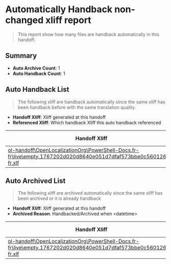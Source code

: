 # Automatically Handback non-changed xliff report
> This report show how many files are handback automatically in this handoff.

## Summary
* **Auto Archive Count**: 1
* **Auto Handback Count**: 1

## Auto Handback List
> The following xliff are handback automatically since the same xliff has been handback before with the same translation quality.

* **Handoff Xliff**: Xliff generated at this handoff
* **Referenced Xliff**: Which handback Xliff this auto handback referenced

| Handoff Xliff | Referenced Xliff | 
| --- | --- | 
| [ol-handoff\OpenLocalizationOrg\PowerShell-Docs.fr-fr\live\empty.1767202d020d8640e051d7dfaf573bbe0c560126.fr-fr.xlf](https://github.com/OpenLocalizationOrg/PowerShell-Docs.handoff/blob/8caf87a08496e2c68e7fd6d55dc4969b81631d3e/ol-handoff/OpenLocalizationOrg/PowerShell-Docs.fr-fr/live/empty.1767202d020d8640e051d7dfaf573bbe0c560126.fr-fr.xlf) | **Empty Handoff File** | 

## Auto Archived List
> The following xliff are archived automatically since the same xliff has been archived or it is already handback

* **Handoff Xliff**: Xliff generated at this handoff
* **Archived Reason**: Handbacked/Archived when &lt;datetime&gt;

| Handoff Xliff | Archived Reason | 
| --- | --- | 
| [ol-handoff\OpenLocalizationOrg\PowerShell-Docs.fr-fr\live\empty.1767202d020d8640e051d7dfaf573bbe0c560126.fr-fr.xlf](https://github.com/OpenLocalizationOrg/PowerShell-Docs.handoff/blob/8caf87a08496e2c68e7fd6d55dc4969b81631d3e/ol-handoff/OpenLocalizationOrg/PowerShell-Docs.fr-fr/live/empty.1767202d020d8640e051d7dfaf573bbe0c560126.fr-fr.xlf) | Handbacked | 

